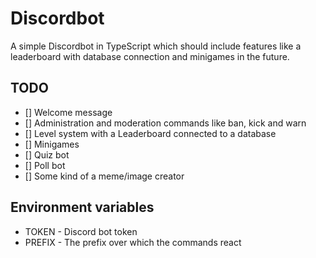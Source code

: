 # Discordbot

A simple Discordbot in TypeScript which should include features like a leaderboard with database connection and minigames in the future.

## TODO

* [] Welcome message
* [] Administration and moderation commands like ban, kick and warn
* [] Level system with a Leaderboard connected to a database
* [] Minigames
* [] Quiz bot
* [] Poll bot
* [] Some kind of a meme/image creator

## Environment variables

- TOKEN - Discord bot token
- PREFIX - The prefix over which the commands react

